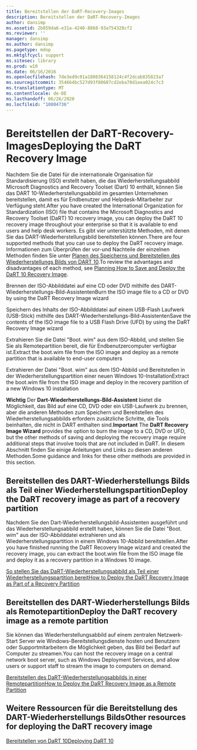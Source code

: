 ```yaml
---
title: Bereitstellen der DaRT-Recovery-Images
description: Bereitstellen der DaRT-Recovery-Images
author: dansimp
ms.assetid: 2b859da6-e31a-4240-8868-93a754328cf2
ms.reviewer: ''
manager: dansimp
ms.author: dansimp
ms.pagetype: mdop
ms.mktglfcycl: support
ms.sitesec: library
ms.prod: w10
ms.date: 06/16/2016
ms.openlocfilehash: 7de3ed9c01a1808364158124c4f2dcab835823a7
ms.sourcegitcommit: 354664bc527d93f80687cd2eba70d1eea024c7c3
ms.translationtype: MT
ms.contentlocale: de-DE
ms.lasthandoff: 06/26/2020
ms.locfileid: "10804736"
---
```

# <span data-ttu-id="85b7a-103">Bereitstellen der DaRT-Recovery-Images</span><span class="sxs-lookup"><span data-stu-id="85b7a-103">Deploying the DaRT Recovery Image</span></span>


<span data-ttu-id="85b7a-104">Nachdem Sie die Datei für die internationale Organisation für Standardisierung (ISO) erstellt haben, die das Wiederherstellungsabbild Microsoft Diagnostics and Recovery Toolset (Dart) 10 enthält, können Sie das DART 10-Wiederherstellungsabbild im gesamten Unternehmen bereitstellen, damit es für Endbenutzer und Helpdesk-Mitarbeiter zur Verfügung steht.</span><span class="sxs-lookup"><span data-stu-id="85b7a-104">After you have created the International Organization for Standardization (ISO) file that contains the Microsoft Diagnostics and Recovery Toolset (DaRT) 10 recovery image, you can deploy the DaRT 10 recovery image throughout your enterprise so that it is available to end users and help desk workers.</span></span> <span data-ttu-id="85b7a-105">Es gibt vier unterstützte Methoden, mit denen Sie das DART-Wiederherstellungsbild bereitstellen können.</span><span class="sxs-lookup"><span data-stu-id="85b7a-105">There are four supported methods that you can use to deploy the DaRT recovery image.</span></span> <span data-ttu-id="85b7a-106">Informationen zum Überprüfen der vor-und Nachteile der einzelnen Methoden finden Sie unter [Planen des Speicherns und Bereitstellen des Wiederherstellungs Bilds von DART 10](planning-how-to-save-and-deploy-the-dart-10-recovery-image.md).</span><span class="sxs-lookup"><span data-stu-id="85b7a-106">To review the advantages and disadvantages of each method, see [Planning How to Save and Deploy the DaRT 10 Recovery Image](planning-how-to-save-and-deploy-the-dart-10-recovery-image.md).</span></span>

<span data-ttu-id="85b7a-107">Brennen der ISO-Abbilddatei auf eine CD oder DVD mithilfe des DART-Wiederherstellungs-Bild-Assistenten</span><span class="sxs-lookup"><span data-stu-id="85b7a-107">Burn the ISO image file to a CD or DVD by using the DaRT Recovery Image wizard</span></span>

<span data-ttu-id="85b7a-108">Speichern des Inhalts der ISO-Abbilddatei auf einem USB-Flash Laufwerk (USB-Stick) mithilfe des DART-Wiederherstellungs-Bild-Assistenten</span><span class="sxs-lookup"><span data-stu-id="85b7a-108">Save the contents of the ISO image file to a USB Flash Drive (UFD) by using the DaRT Recovery Image wizard</span></span>

<span data-ttu-id="85b7a-109">Extrahieren Sie die Datei "Boot. wim" aus dem ISO-Abbild, und stellen Sie Sie als Remotepartition bereit, die für Endbenutzercomputer verfügbar ist.</span><span class="sxs-lookup"><span data-stu-id="85b7a-109">Extract the boot.wim file from the ISO image and deploy as a remote partition that is available to end-user computers</span></span>

<span data-ttu-id="85b7a-110">Extrahieren der Datei "Boot. wim" aus dem ISO-Abbild und Bereitstellen in der Wiederherstellungspartition einer neuen Windows 10-Installation</span><span class="sxs-lookup"><span data-stu-id="85b7a-110">Extract the boot.wim file from the ISO image and deploy in the recovery partition of a new Windows 10 installation</span></span>

<span data-ttu-id="85b7a-111">**Wichtig**  Der **Dart-Wiederherstellungs-Bild-Assistent** bietet die Möglichkeit, das Bild auf eine CD, DVD oder ein USB-Laufwerk zu brennen, aber die anderen Methoden zum Speichern und Bereitstellen des Wiederherstellungsabbilds erfordern zusätzliche Schritte, die Tools beinhalten, die nicht in DART enthalten sind.</span><span class="sxs-lookup"><span data-stu-id="85b7a-111">**Important** The **DaRT Recovery Image Wizard** provides the option to burn the image to a CD, DVD or UFD, but the other methods of saving and deploying the recovery image require additional steps that involve tools that are not included in DaRT.</span></span> <span data-ttu-id="85b7a-112">In diesem Abschnitt finden Sie einige Anleitungen und Links zu diesen anderen Methoden.</span><span class="sxs-lookup"><span data-stu-id="85b7a-112">Some guidance and links for these other methods are provided in this section.</span></span>

 

## <span data-ttu-id="85b7a-113">Bereitstellen des DART-Wiederherstellungs Bilds als Teil einer Wiederherstellungspartition</span><span class="sxs-lookup"><span data-stu-id="85b7a-113">Deploy the DaRT recovery image as part of a recovery partition</span></span>


<span data-ttu-id="85b7a-114">Nachdem Sie den Dart-Wiederherstellungsbild-Assistenten ausgeführt und das Wiederherstellungsabbild erstellt haben, können Sie die Datei "Boot. wim" aus der ISO-Abbilddatei extrahieren und als Wiederherstellungspartition in einem Windows 10-Abbild bereitstellen.</span><span class="sxs-lookup"><span data-stu-id="85b7a-114">After you have finished running the DaRT Recovery Image wizard and created the recovery image, you can extract the boot.wim file from the ISO image file and deploy it as a recovery partition in a Windows 10 image.</span></span>

[<span data-ttu-id="85b7a-115">So stellen Sie das DaRT-Wiederherstellungsabbild als Teil einer Wiederherstellungspartition bereit</span><span class="sxs-lookup"><span data-stu-id="85b7a-115">How to Deploy the DaRT Recovery Image as Part of a Recovery Partition</span></span>](how-to-deploy-the-dart-recovery-image-as-part-of-a-recovery-partition-dart-10.md)

## <span data-ttu-id="85b7a-116">Bereitstellen des DART-Wiederherstellungs Bilds als Remotepartition</span><span class="sxs-lookup"><span data-stu-id="85b7a-116">Deploy the DaRT recovery image as a remote partition</span></span>


<span data-ttu-id="85b7a-117">Sie können das Wiederherstellungsabbild auf einem zentralen Netzwerk-Start Server wie Windows-Bereitstellungsdienste hosten und Benutzern oder Supportmitarbeitern die Möglichkeit geben, das Bild bei Bedarf auf Computer zu streamen.</span><span class="sxs-lookup"><span data-stu-id="85b7a-117">You can host the recovery image on a central network boot server, such as Windows Deployment Services, and allow users or support staff to stream the image to computers on demand.</span></span>

[<span data-ttu-id="85b7a-118">Bereitstellen des DaRT-Wiederherstellungsabbilds in einer Remotepartition</span><span class="sxs-lookup"><span data-stu-id="85b7a-118">How to Deploy the DaRT Recovery Image as a Remote Partition</span></span>](how-to-deploy-the-dart-recovery-image-as-a-remote-partition-dart-10.md)

## <span data-ttu-id="85b7a-119">Weitere Ressourcen für die Bereitstellung des DART-Wiederherstellungs Bilds</span><span class="sxs-lookup"><span data-stu-id="85b7a-119">Other resources for deploying the DaRT recovery image</span></span>


[<span data-ttu-id="85b7a-120">Bereitstellen von DaRT 10</span><span class="sxs-lookup"><span data-stu-id="85b7a-120">Deploying DaRT 10</span></span>](deploying-dart-10.md)

 

 





